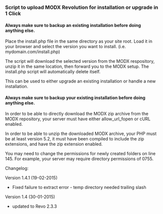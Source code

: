 ### Script to upload MODX Revolution for installation or upgrade in 1 Click

#### Always make sure to backup an existing installation before doing anything else.


Place the install.php file in the same directory as your site root. Load it in your browser and select the version you want to install. (i.e. mydomain.com/install.php)

The script will download the selected version from the MODX respository, unzip it in the same location, then forward you to the MODX setup. The install.php script will automatically delete itself.

This can be used to either upgrade an existing installation or handle a new installation.

#### Always make sure to backup your existing installation before doing anything else.

In order to be able to directly download the MODX zip archive from the MODX repository, your server must have either allow_url_fopen or cURL enabled.

In order to be able to unzip the downloaded MODX archive, your PHP must be at least version 5.2, it must have been compiled to include the zip extensions, and have the zip extension enabled.

You may need to change the permissions for newly created folders on line 145. For example, your server may require directory permissions of 0755.

Changelog:

Version 1.4.1
(19-02-2015)
- Fixed failure to extract error - temp directory needed trailing slash

Version 1.4 
(30-01-2015)
- updated to Revo 2.3.3
